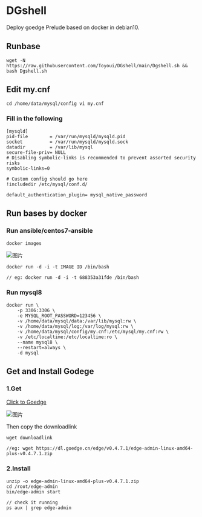 # DGshell
Deploy goedge Prelude based on docker in debian10.

## Runbase
```
wget -N https://raw.githubusercontent.com/Toyoui/DGshell/main/Dgshell.sh && bash Dgshell.sh
```

## Edit my.cnf
```
cd /home/data/mysql/config vi my.cnf
```
### Fill in the following
```
[mysqld]
pid-file        = /var/run/mysqld/mysqld.pid
socket          = /var/run/mysqld/mysqld.sock
datadir         = /var/lib/mysql
secure-file-priv= NULL
# Disabling symbolic-links is recommended to prevent assorted security risks
symbolic-links=0

# Custom config should go here
!includedir /etc/mysql/conf.d/

default_authentication_plugin= mysql_native_password
```

## Run bases by docker
### Run ansible/centos7-ansible
```
docker images
```
![图片](https://user-images.githubusercontent.com/91711069/172286956-0f2529d6-cf6b-4a9a-8703-568656318ae6.png)

```
docker run -d -i -t IMAGE ID /bin/bash

// eg: docker run -d -i -t 688353a31fde /bin/bash
```
### Run mysql8
```
docker run \
    -p 3306:3306 \
    -e MYSQL_ROOT_PASSWORD=123456 \
    -v /home/data/mysql/data:/var/lib/mysql:rw \
    -v /home/data/mysql/log:/var/log/mysql:rw \
    -v /home/data/mysql/config/my.cnf:/etc/mysql/my.cnf:rw \
    -v /etc/localtime:/etc/localtime:ro \
    --name mysql8 \
    --restart=always \
    -d mysql
```
## Get and Install Godege
### 1.Get
[Click to Goedge](https://goedge.cn/downloads)

![图片](https://user-images.githubusercontent.com/91711069/172288027-2d97a4a1-18ec-4115-96d3-0937e1e4a463.png)

Then copy the downloadlink
```
wget downloadlink

//eg: wget https://dl.goedge.cn/edge/v0.4.7.1/edge-admin-linux-amd64-plus-v0.4.7.1.zip
```
### 2.Install
```
unzip -o edge-admin-linux-amd64-plus-v0.4.7.1.zip
cd /root/edge-admin
bin/edge-admin start

// check it running
ps aux | grep edge-admin
```

